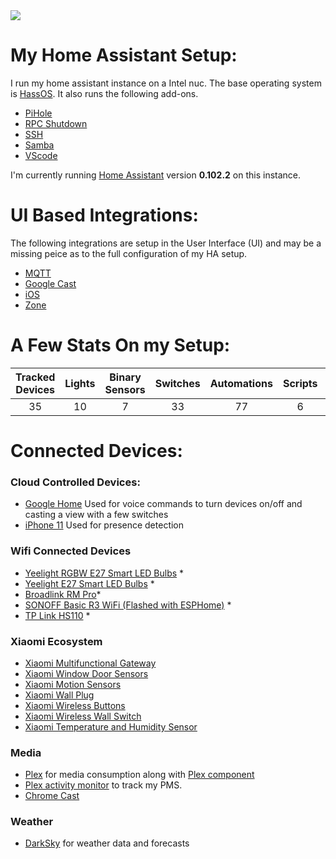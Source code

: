 <div align="center">
  <img src="https://github.com/home-assistant/home-assistant-assets/blob/master/loading-screen.gif" style="display:block; margin:0 auto;">
</div>

# My Home Assistant Setup:

I run my home assistant instance on a Intel nuc.  The base operating system is [HassOS](https://github.com/home-assistant/hassos). It also runs the following add-ons. 

* [PiHole](https://github.com/hassio-addons/addon-pi-hole)
* [RPC Shutdown](https://www.home-assistant.io/addons/rpc_shutdown/)
* [SSH](https://www.home-assistant.io/addons/ssh/)
* [Samba](https://www.home-assistant.io/addons/samba/)
* [VScode](https://github.com/hassio-addons/addon-vscode)

I'm currently running [Home Assistant](https://home-assistant.io) version __0.102.2__ on this instance.

# UI Based Integrations:
The following integrations are setup in the User Interface (UI) and may be a missing peice as to the full configuration of my HA setup.  

* [MQTT](https://www.home-assistant.io/integrations/mqtt/)
* [Google Cast](https://www.home-assistant.io/integrations/cast/)
* [iOS](https://www.home-assistant.io/integrations/ios/)
* [Zone](https://www.home-assistant.io/integrations/zone/)

# A Few Stats On my Setup:
| Tracked Devices | Lights | Binary Sensors | Switches | Automations | Scripts | Sensors | Zwave Devices |
|:---------------:|:------:|:--------------:|:--------:|:-----------:|:-------:|:-------:|:-------------:|
|35               |10      |7               |33        |77           |6        |150      |8              | 

# Connected Devices:

### Cloud Controlled Devices:

* [Google Home](https://store.google.com/us/product/google_home) Used for voice commands to turn devices on/off and casting a view with a few switches
* [iPhone 11](https://www.apple.com/iphone-11/) Used for presence detection

### Wifi Connected Devices
* [Yeelight RGBW E27 Smart LED Bulbs](http://www.gearbest.com/smart-lighting/pp_361555.html) *
* [Yeelight E27 Smart LED Bulbs](http://www.gearbest.com/smart-light-bulb/pp_278478.html) *
* [Broadlink RM Pro](https://www.gearbest.com/smart-home-controls/pp_255607.html?wid=1433363)*
* [SONOFF Basic R3 WiFi (Flashed with ESPHome)](https://www.gearbest.com/smart-socket-plug/pp_009363914208.html?wid=1433363) *
* [TP Link HS110](https://www.kasasmart.com/us/products/smart-plugs/kasa-smart-plug-energy-monitoring-hs110) *

### Xiaomi Ecosystem
* [Xiaomi Multifunctional Gateway](https://www.gearbest.com/living-appliances/pp_344667.html)
* [Xiaomi Window Door Sensors](https://www.gearbest.com/smart-light-bulb/pp_257677.html)
* [Xiaomi Motion Sensors](https://www.gearbest.com/smart-light-bulb/pp_257678.html)
* [Xiaomi Wall Plug](https://www.gearbest.com/living-appliances/pp_344666.html)
* [Xiaomi Wireless Buttons](https://www.gearbest.com/smart-light-bulb/pp_257679.html)
* [Xiaomi Wireless Wall Switch](https://www.gearbest.com/alarm-systems/pp_610095.html)
* [Xiaomi Temperature and Humidity Sensor](https://www.gearbest.com/living-appliances/pp_344665.html)

### Media
* [Plex](https://www.plex.tv/) for media consumption along with [Plex component](https://home-assistant.io/components/media_player.plex/)
* [Plex activity monitor](https://home-assistant.io/components/sensor.plex/) to track my PMS.
* [Chrome Cast](https://store.google.com/us/product/chromecast)

### Weather
* [DarkSky](https://darksky.net/dev/) for weather data and forecasts
